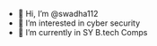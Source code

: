 - 👋 Hi, I’m @swadha112
- 👀 I’m interested in cyber security
- 🌱 I’m currently in SY B.tech Comps


<!---
swadha112/swadha112 is a ✨ special ✨ repository because its `README.md` (this file) appears on your GitHub profile.
You can click the Preview link to take a look at your changes.
--->
